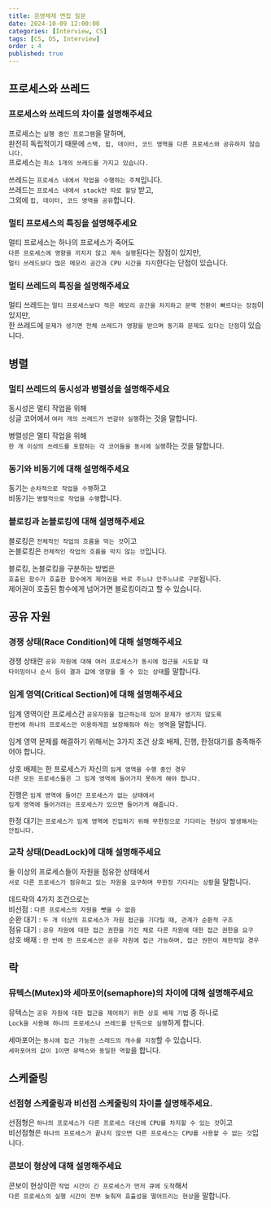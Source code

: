 ```yaml
---
title: 운영체제 면접 질문
date: 2024-10-09 12:00:00
categories: [Interview, CS]
tags: [CS, OS, Interview]
order : 4
published: true
---
```


## 프로세스와 쓰레드

### 프로세스와 쓰레드의 차이를 설명해주세요

프로세스는 `실행 중인 프로그램`을 말하며,   
완전히 독립적이기 때문에 `스택, 힙, 데이터, 코드 영역을 다른 프로세스와 공유하지 않습니다.`  
프로세스는 `최소 1개의 쓰레드를 가지고 있습니다.`

쓰레드는 `프로세스 내에서 작업을 수행하는 주체`입니다.  
쓰레드는 `프로세스 내에서 stack만 따로 할당` 받고,  
그외에 `힙, 데이터, 코드 영역을 공유`합니다.

### 멀티 프로세스의 특징을 설명해주세요

멀티 프로세스는 하나의 프로세스가 죽어도   
`다른 프로세스에 영향을 끼치지 않고 계속 실행`된다는 장점이 있지만,  
`멀티 쓰레드보다 많은 메모리 공간과 CPU 시간을 차지`한다는 단점이 있습니다.

### 멀티 쓰레드의 특징을 설명해주세요

멀티 쓰레드는 `멀티 프로세스보다 적은 메모리 공간을 차지하고 문맥 전환이 빠르다는 장점`이 있지만,   
한 쓰레드에 `문제가 생기면 전체 쓰레드가 영향을 받으며 동기화 문제도 있다는 단점`이 있습니다.

## 병렬

### 멀티 쓰레드의 동시성과 병렬성을 설명해주세요

동시성은 멀티 작업을 위해   
싱글 코어에서 `여러 개의 쓰레드가 번갈아 실행`하는 것을 말합니다.  

병렬성은 멀티 작업을 위해   
`한 개 이상의 쓰레드를 포함하는 각 코어들을 동시에 실행`하는 것을 말합니다.

### 동기와 비동기에 대해 설명해주세요

동기는 `순차적으로 작업을 수행`하고  
비동기는 `병렬적으로 작업을 수행`합니다.

### 블로킹과 논블로킹에 대해 설명해주세요

블로킹은 `전체적인 작업의 흐름을 막는 것`이고  
논블로킹은 `전체적인 작업의 흐름을 막지 않는 것`입니다.  

블로킹, 논블로킹을 구분하는 방법은   
`호출된 함수가 호출한 함수에게 제어권을 바로 주느냐 안주느냐로 구분`됩니다.  
제어권이 호출된 함수에게 넘어가면 블로킹이라고 할 수 있습니다.

## 공유 자원

### 경쟁 상태(Race Condition)에 대해 설명해주세요

경쟁 상태란 `공유 자원에 대해 여러 프로세스가 동시에 접근을 시도할 때`  
`타이밍이나 순서 등이 결과 값에 영향을 줄 수 있는 상태`를 말합니다.

### 임계 영역(Critical Section)에 대해 설명해주세요 

임계 영역이란 프로세스간 `공유자원을 접근하는데 있어 문제가 생기지 않도록`   
`한번에 하나의 프로세스만 이용하게끔 보장해줘야 하는 영역`을 말합니다.

임계 영역 문제를 해결하기 위해서는 3가지 조건 상호 배제, 진행, 한정대기를 충족해주어야 합니다.

상호 배제는 한 프로세스가 자신의 `임계 영역을 수행 중인 경우`  
`다른 모든 프로세스들은 그 임계 영역에 들어가지 못하게 해야 합니다.`

진행은 `임계 영역에 들어간 프로세스가 없는 상태에서`  
`임계 영역에 들어가려는 프로세스가 있으면 들어가게 해줍니다.`

한정 대기는 `프로세스가 임계 영역에 진입하기 위해 무한정으로 기다리는 현상이 발생해서는 안됩니다.`

### 교착 상태(DeadLock)에 대해 설명해주세요

둘 이상의 프로세스들이 자원을 점유한 상태에서   
`서로 다른 프로세스가 점유하고 있는 자원을 요구하며 무한정 기다리는 상황`을 말합니다.

데드락의 4가지 조건으로는  
비선점 : `다른 프로세스의 자원을 뺏을 수 없음`  
순환 대기 : `두 개 이상의 프로세스가 자원 접근을 기다릴 때, 관계가 순환적 구조`  
점유 대기 : `공유 자원에 대한 접근 권한을 가진 채로 다른 자원에 대한 접근 권한을 요구`  
상호 배재 : `한 번에 한 프로세스만 공유 자원에 접근 가능하며, 접근 권한이 제한적일 경우`

## 락

### 뮤텍스(Mutex)와 세마포어(semaphore)의 차이에 대해 설명해주세요

뮤텍스는 `공유 자원에 대한 접근을 제어하기 위한 상호 배제 기법` 중 하나로   
`Lock을 사용해 하나의 프로세스나 쓰레드를 단독으로 실행`하게 합니다.  

세마포어는 `동시에 접근 가능한 스레드의 개수를 지정`할 수 있습니다.  
`세마포어의 값이 1이면 뮤텍스와 동일한 역할`을 합니다.

## 스케줄링

### 선점형 스케줄링과 비선점 스케줄링의 차이를 설명해주세요.

선점형은 `하나의 프로세스가 다른 프로세스 대신에 CPU를 차지할 수 있는 것`이고  
비선점형은 `하나의 프로세스가 끝나지 않으면 다른 프로세스는 CPU를 사용할 수 없는 것`입니다.

### 콘보이 형상에 대해 설명해주세요

콘보이 현상이란 `작업 시간이 긴 프로세스가 먼저 큐에 도착`해서  
`다른 프로세스의 실행 시간이 전부 늦춰져 효츌성을 떨어뜨리는 현상`을 말합니다.
